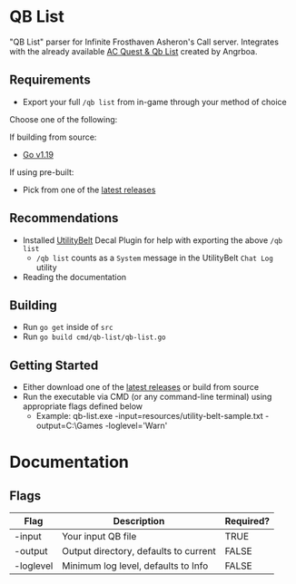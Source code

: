 # QB List
"QB List" parser for Infinite Frosthaven Asheron's Call server. Integrates with the already available [AC Quest & Qb List](https://docs.google.com/spreadsheets/d/1RijHs24riB7ww21W7RUfDMdMCi3MqWk8PQCiW-ybryI/edit#gid=737277478) created by Angrboa.

## Requirements

* Export your full `/qb list` from in-game through your method of choice

Choose one of the following:

If building from source:

* [Go v1.19](https://go.dev/dl/)

If using pre-built:

* Pick from one of the [latest releases](https://github.com/damitchem/qb-list/releases) 

## Recommendations

* Installed [UtilityBelt](https://utilitybelt.gitlab.io/) Decal Plugin for help with exporting the above `/qb list`
    * `/qb list` counts as a `System` message in the UtilityBelt `Chat Log` utility
* Reading the documentation

## Building

* Run `go get` inside of `src`
* Run `go build cmd/qb-list/qb-list.go`

## Getting Started

* Either download one of the [latest releases](https://github.com/damitchem/qb-list/releases) or build from source
* Run the executable via CMD (or any command-line terminal) using appropriate flags defined below
  * Example: qb-list.exe -input=resources/utility-belt-sample.txt -output=C:\\Games -loglevel='Warn'

# Documentation

## Flags

| Flag      | Description                           | Required? |
|-----------|---------------------------------------|-----------|
| -input    | Your input QB file                    | TRUE      |
 | -output   | Output directory, defaults to current | FALSE     |
 | -loglevel | Minimum log level, defaults to Info   | FALSE     |
